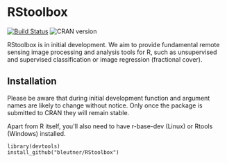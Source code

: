 # RStoolbox

[![Build Status](https://travis-ci.org/bleutner/RStoolbox.svg)](https://travis-ci.org/bleutner/RStoolbox)
![CRAN version](http://www.r-pkg.org/badges/version/RStoolbox)

RStoolbox is in initial development. We aim to provide fundamental remote sensing image processing and 
analysis tools for R, such as unsupervised and supervised classification or image regression (fractional cover).

## Installation
Please be aware that during initial development function and argument names are likely to change without notice.
Only once the package is submitted to CRAN they will remain stable.

Apart from R itself, you'll also need to have r-base-dev (Linux) or Rtools (Windows) installed.

    library(devtools)
    install_github("bleutner/RStoolbox")
    

